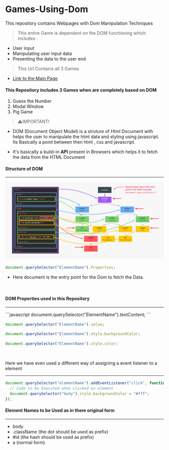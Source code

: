 # Games-Using-Dom

This repository contains Webpages with Dom Manipulation Techniques

> This entire Game is dependent on the DOM functioning which includes :

- User input
- Manipulating user input data
- Presenting the data to the user end

> This Url Contains all 3 Games

- [Link to the Main Page]()

#### This Repository includes 3 Games when are completely based on DOM

1. Guess the Number
2. Modal Window
3. Pig Game

> ⚠️IMPORTANT!

- DOM (Document Object Model) is a struture of Html Document with helps the user to manipulate the html data and styling using javascript. Its Basically a point between then html , css and javascript.

- It's basically a build-in **API** present in Browsers which helps it to fetch the data from the HTML Document

#### Structure of DOM

<hr>

![](<images/Screenshot%20(8).png>)

```javascript
document.querySelector("ElementName").Properties;
```

- Here document is the entry point for the Dom to fetch the Data.

<br>

#### DOM Properties used in this Repository

<hr>
```javascript
document.querySelector("ElementName").textContent;
```

```javascript
document.querySelector("ElementName").value;
```

```javascript
document.querySelector("ElementName").style.backgroundColor;
```

```javascript
document.querySelector("ElementName").style.color;
```

<br>

Here we have even used a different way of assigning a event listener to a element

<hr>

```javascript
document.querySelector("elementName").addEventListener("click", function () {
  // Code to be Executed when clicked on element
  document.querySelector("body").style.backgroundColor = "#fff";
});
```

#### Element Names to be Used as in there original form

<hr>

- body
- .className (the dot should be used as prefix)
- #id (the hash should be used as prefix)
- a (normal form)
